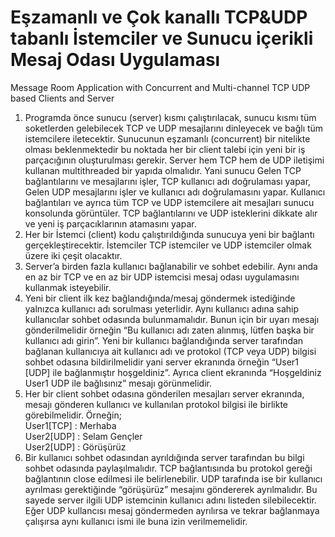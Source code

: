 # Eşzamanlı ve Çok kanallı TCP&UDP tabanlı İstemciler ve Sunucu içerikli Mesaj Odası Uygulaması 
Message Room Application with Concurrent and Multi-channel TCP UDP based Clients and Server

1. Programda önce sunucu (server) kısmı çalıştırılacak, sunucu kısmı tüm soketlerden gelebilecek TCP ve UDP mesajlarını dinleyecek ve bağlı tüm istemcilere iletecektir. Sunucunun eşzamanlı (concurrent) bir nitelikte olması beklenmektedir bu noktada her bir client talebi için yeni bir iş parçacığının oluşturulması gerekir. Server hem TCP hem de UDP iletişimi kullanan multithreaded bir yapıda olmalıdır.  Yani sunucu Gelen TCP bağlantılarını ve mesajlarını işler, TCP kullanıcı adı doğrulaması yapar, Gelen UDP mesajlarını işler ve kullanıcı adı doğrulamasını yapar. Kullanıcı bağlantıları ve ayrıca tüm TCP ve UDP istemcilere ait mesajları sunucu konsolunda görüntüler. TCP bağlantılarını ve UDP isteklerini dikkate alır ve yeni iş parçacıklarının atamasını yapar. 
2. Her bir İstemci (client) kodu çalıştırıldığında sunucuya yeni bir bağlantı gerçekleştirecektir. İstemciler TCP istemciler ve UDP istemciler olmak üzere iki çeşit olacaktır.  
3. Server’a birden fazla kullanıcı bağlanabilir ve sohbet edebilir. Aynı anda en az bir TCP ve en az bir UDP istemcisi mesaj odası uygulamasını kullanmak isteyebilir.  
4. Yeni bir client ilk kez bağlandığında/mesaj göndermek istediğinde yalnızca kullanıcı adı sorulması yeterlidir. Aynı kullanıcı adına sahip kullanıcılar sohbet odasında bulunmamalıdır. Bunun için bir uyarı mesajı gönderilmelidir örneğin “Bu kullanıcı adı zaten alınmış, lütfen başka bir kullanıcı adı girin”. Yeni bir kullanıcı bağlandığında server tarafından bağlanan kullanıcıya ait kullanıcı adı ve protokol (TCP veya UDP) bilgisi sohbet odasına bildirilmelidir yani server ekranında örneğin “User1 [UDP] ile bağlanmıştır hoşgeldiniz”. Ayrıca client ekranında “Hoşgeldiniz User1 UDP ile bağlısınız” mesajı görünmelidir. 
5. Her bir client sohbet odasına gönderilen mesajları server ekranında, mesajı gönderen kullanıcı ve kullanılan protokol bilgisi ile birlikte görebilmelidir. Örneğin;  
User1[TCP] : Merhaba  
User2[UDP] : Selam Gençler  
User2[UDP] : Görüşürüz   
7. Bir kullanıcı sohbet odasından ayrıldığında server tarafından bu bilgi sohbet odasında paylaşılmalıdır. TCP bağlantısında bu protokol gereği bağlantının close edilmesi ile belirlenebilir. UDP tarafında ise bir kullanıcı ayrılması gerektiğinde “görüşürüz” mesajını göndererek ayrılmalıdır. Bu sayede server ilgili UDP istemcinin kullanıcı adını listeden silebilecektir. Eğer UDP kullancısı mesaj göndermeden ayrılırsa ve tekrar bağlanmaya çalışırsa aynı kullanıcı ismi ile buna izin verilmemelidir. 
